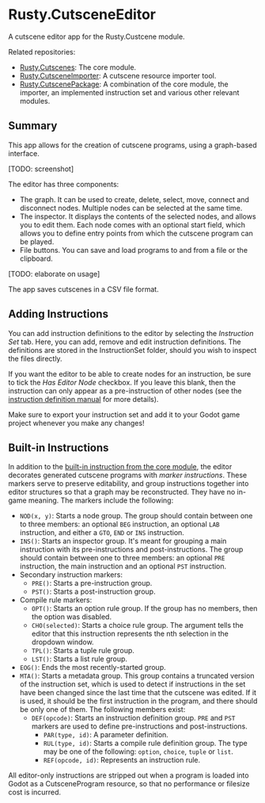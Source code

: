 # Rusty.CutsceneEditor
A cutscene editor app for the Rusty.Custcene module.

Related repositories:
- [Rusty.Cutscenes](https://github.com/RustyRoboticsBV/Rusty.Cutscenes): The core module.
- [Rusty.CutsceneImporter](https://github.com/RustyRoboticsBV/Rusty.CutsceneImporter): A cutscene resource importer tool.
- [Rusty.CutscenePackage](https://github.com/RustyRoboticsBV/Rusty.CutscenePackage): A combination of the core module, the importer, an implemented instruction set and various other relevant modules.

## Summary
This app allows for the creation of cutscene programs, using a graph-based interface.

[TODO: screenshot]

The editor has three components:
- The graph. It can be used to create, delete, select, move, connect and disconnect nodes. Multiple nodes can be selected at the same time.
- The inspector. It displays the contents of the selected nodes, and allows you to edit them. Each node comes with an optional start field, which allows you to define entry points from which the cutscene program can be played.
- File buttons. You can save and load programs to and from a file or the clipboard.

[TODO: elaborate on usage]

The app saves cutscenes in a CSV file format.

## Adding Instructions
You can add instruction definitions to the editor by selecting the *Instruction Set* tab. Here, you can add, remove and edit instruction definitions. The definitions are stored in the InstructionSet folder, should you wish to inspect the files directly.

If you want the editor to be able to create nodes for an instruction, be sure to tick the *Has Editor Node* checkbox. If you leave this blank, then the instruction can only appear as a pre-instruction of other nodes (see the [instruction definition manual](https://github.com/RustyRoboticsBV/Rusty.Cutscenes/Documentation/InstructionDefinitions.md) for more details).

Make sure to export your instruction set and add it to your Godot game project whenever you make any changes!

## Built-in Instructions
In addition to the [built-in instruction from the core module](https://github.com/RustyRoboticsBV/Rusty.Cutscenes?tab=readme-ov-file#built-in-instructions), the editor decorates generated cutscene programs with *marker instructions*. These markers serve to preserve editability, and group instructions together into editor structures so that a graph may be reconstructed. They have no in-game meaning. The markers include the following:
- `NOD(x, y)`: Starts a node group. The group should contain between one to three members: an optional `BEG` instruction, an optional `LAB` instruction, and either a `GTO`, `END` or `INS` instruction.
- `INS()`: Starts an inspector group. It's meant for grouping a main instruction with its pre-instructions and post-instructions. The group should contain between one to three members: an optional `PRE` instruction, the main instruction and an optional `PST` instruction.
- Secondary instruction markers:
  - `PRE()`: Starts a pre-instruction group.
  - `PST()`: Starts a post-instruction group.
- Compile rule markers:
  - `OPT()`: Starts an option rule group. If the group has no members, then the
option was disabled.
  - `CHO(selected)`: Starts a choice rule group. The argument tells the editor
that this instruction represents
the nth selection in the dropdown window.
  - `TPL()`: Starts a tuple rule group.
  - `LST()`: Starts a list rule group.
- `EOG()`: Ends the most recently-started group.
- `MTA()`: Starts a metadata group. This group contains a truncated version of the instruction set, which is used to detect if instructions in the set have been changed since the last time that the cutscene was edited. If it is used, it should be the first instruction in the program, and there should be only one of them. The following members exist:
  - `DEF(opcode)`: Starts an instruction definition group. `PRE` and `PST` markers are used to define pre-instructions and post-instructions.
	- `PAR(type, id)`: A parameter definition.
	- `RUL(type, id)`: Starts a compile rule definition group. The type may be one of the following: `option`, `choice`, `tuple` or `list`.
	- `REF(opcode, id)`: Represents an instruction rule.

All editor-only instructions are stripped out when a program is loaded into Godot as a CutsceneProgram resource, so that no performance or filesize cost is incurred.
